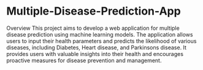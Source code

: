 ﻿# Multiple-Disease-Prediction-App

Overview
This project aims to develop a web application for multiple disease prediction using machine learning models. The application allows users to input their health parameters and predicts the likelihood of various diseases, including Diabetes, Heart disease, and Parkinsons disease. It provides users with valuable insights into their health and encourages proactive measures for disease prevention and management.
